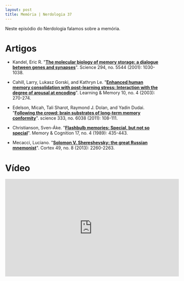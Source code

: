 ```yaml
---
layout: post
title: Memória | Nerdologia 37
---
```


Neste episódio do Nerdologia falamos sobre a memória.

Artigos
=====

- Kandel, Eric R. "[**The molecular biology of memory storage: a dialogue between genes and synapses**](http://www.ncbi.nlm.nih.gov/pubmed/11691980)". Science 294, no. 5544 (2001): 1030-1038.

- Cahill, Larry, Lukasz Gorski, and Kathryn Le. "[**Enhanced human memory consolidation with post-learning stress: Interaction with the degree of arousal at encoding**](http://learnmem.cshlp.org/content/10/4/270.full.pdf+html)". Learning & Memory 10, no. 4 (2003): 270-274.

- Edelson, Micah, Tali Sharot, Raymond J. Dolan, and Yadin Dudai. "[**Following the crowd: brain substrates of long-term memory conformity**](http://www.peaya.com/paper/files/cuixu/brainfact/Edelson_2011_Science_6TOo91TxYF.pdf)". science 333, no. 6038 (2011): 108-111.

- Christianson, Sven-Áke. "[**Flashbulb memories: Special, but not so special**](http://download.springer.com/static/pdf/442/art%253A10.3758%252FBF03202615.pdf?originUrl=http%3A%2F%2Flink.springer.com%2Farticle%2F10.3758%2FBF03202615&token2=exp=1443537176~acl=%2Fstatic%2Fpdf%2F442%2Fart%25253A10.3758%25252FBF03202615.pdf%3ForiginUrl%3Dhttp%253A%252F%252Flink.springer.com%252Farticle%252F10.3758%252FBF03202615*~hmac=fc7cfebfe046b48c492f6168e1c409703d45d293af05733f3db78cb54b4805f2)". Memory & Cognition 17, no. 4 (1989): 435-443.

- Mecacci, Luciano. "[**Solomon V. Shereshevsky: the great Russian mnemonist**](http://www.sciencedirect.com.sci-hub.org/science/article/pii/S0010945213001354)". Cortex 49, no. 8 (2013): 2260-2263.

Vídeo
=====

<iframe width="560" height="315" src="https://www.youtube.com/embed/Bj-7axay48w" frameborder="0" allowfullscreen></iframe>

